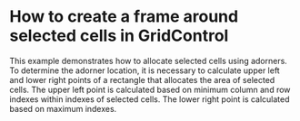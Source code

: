 # How to create a frame around selected cells in GridControl 


<p>This example demonstrates how to allocate selected cells using adorners. To determine the adorner location, it is necessary to calculate upper left and lower right points of a rectangle that allocates the area of selected cells. The upper left point is calculated based on minimum column and row indexes within indexes of selected cells. The lower right point is calculated based on maximum indexes.</p>

<br/>


